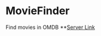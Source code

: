 # MovieFinder
Find movies in OMDB
**[Server Link](https://whispering-woodland-66730.herokuapp.com/)
